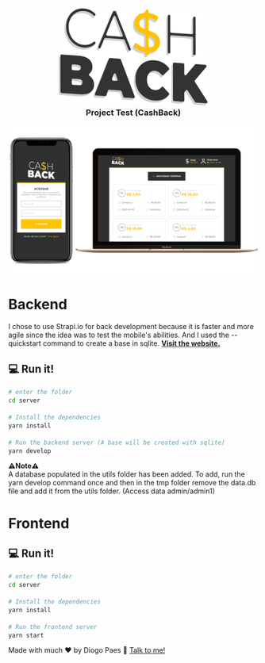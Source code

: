 <h3 align="center">
<img alt="CashBack logo" src="./utils/logoblack.svg" width="300"/>
  
<br>
Project Test (CashBack)
</h3>

<img alt="CashBack" src="./utils/projectimage.png"/>

# Backend

I chose to use Strapi.io for back development because it is faster and more agile since the idea was to test the mobile's abilities. And I used the --quickstart command to create a base in sqlite.
[**Visit the website.**](https://strapi.io/documentation/3.0.0-beta.x/getting-started/quick-start.html#_1-install-strapi-and-create-a-new-project)<br>

## :computer: Run it!

```bash
# enter the folder
cd server

# Install the dependencies
yarn install

# Run the backend server (A base will be created with sqlite)
yarn develop

```
**:warning:Note:warning:**<br>
A database populated in the utils folder has been added.
To add, run the yarn develop command once and then in the tmp folder remove the data.db file and add it from the utils folder. (Access data admin/admin1)

# Frontend

## :computer: Run it!

```bash
# enter the folder
cd server

# Install the dependencies
yarn install

# Run the frontend server
yarn start

```

Made with much ♥ by Diogo Paes 👋 <a href="https://www.linkedin.com/in/diogopaes/">Talk to me!</a>